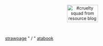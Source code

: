 <p dir="auto"></p>
<p align="center">
<img alt="#cruelty squad from resource blog" class="J9AiF" height="57" src="https://64.media.tumblr.com/d36bc47a5960144ef938cf4ff4b0551a/0fe2737b72e0568f-52/s250x400/f32a47b3cb7b8b8f084c9ad4985528ad93566d3e.pnj" width="101">
</p>
<p dir="auto"></p>
<p align="center" dir="auto">
  <br>
</p><a href="https://hungry-bug.straw.page/" rel="nofollow">strawpage</a>
" /   "
<a href="https://crossofloss.atabook.org/" rel="nofollow">atabook</a>
